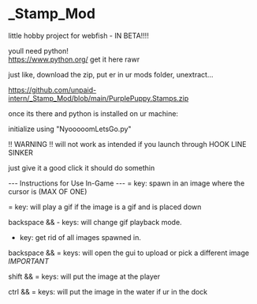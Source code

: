 # _Stamp_Mod
little hobby project for webfish - IN BETA!!!!

youll need python!  
https://www.python.org/
get it here rawr

just like, download the zip, put er in ur mods folder, unextract...

https://github.com/unpaid-intern/_Stamp_Mod/blob/main/PurplePuppy.Stamps.zip

once its there and python is installed on ur machine: 

initialize using "NyooooomLetsGo.py" 

!! WARNING !! 
will not work as intended if you launch through HOOK LINE SINKER

just give it a good click it should do somethin

--- Instructions for Use In-Game ---
= key: spawn in an image where the cursor is (MAX OF ONE)

= key: will play a gif if the image is a gif and is placed down

backspace && - keys:  will change gif playback mode.

- key: get rid of all images spawned in.

backspace && = keys: will open the gui to upload or pick a different image *IMPORTANT*

shift && = keys: will put the image at the player

ctrl && = keys: will put the image in the water if ur in the dock

